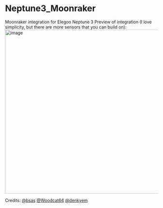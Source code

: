 # Neptune3_Moonraker
Moonraker integration for Elegoo Neptune 3
Preview of integration (I love simplicity, but there are more sensors that you can build on):
<img width="541" alt="image" src="https://user-images.githubusercontent.com/7250436/210072325-f8439896-c8d5-4673-b392-157fa1559de7.png">


Credits:
[@bsas](https://github.com/bsas/Neptune-Elegoo3-Klipper?fbclid=IwAR1JbzsbvF2zrTuMGfZEs_DoXWbSbFX0B0ppYkVV6pg8jCPXOgh2P9tsAcs)
[@Woodcat64](https://github.com/Woodcat64/Ender3v2)
[@denkyem](https://github.com/denkyem/home-assistant-moonraker)
